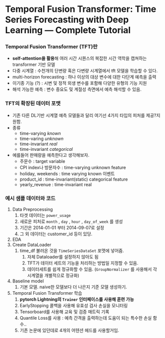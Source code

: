 # ****Temporal Fusion Transformer: Time Series Forecasting with Deep Learning — Complete Tutorial****

### Temporal Fusion Transformer (TFT)란

- **self-attention을 활용**해 여러 시간 시퀀스의 복잡한 시간 역학을 캡쳐하는 transformer 기반 모델
- 다중 시계열 : 수천개의 단변량 혹은 다변량 시계열에서 tft 모델을 학습할 수 있다.
- multi-horizon forecasting : 하나 이상의 대상 변수에 대한 다단계 예측을 출력
- 이기종 기능 (?) : 시변 및 정적 외생 변수를 포함해 다양한 유형의 기능 지원
- 해석 가능한 예측 : 변수 중요도 및 계절성 측면에서 예측 해석할 수 있음.

### TFT의 확장된 데이터 포맷

- 기존 다른 DL기반 시계열 예측 모델들과 달리 여기선 4가지 타입의 피처를 제공?지원함.
- 종류
    - time-varying *known*
    - time-varing *unknown*
    - time-invariant *real*
    - time-invariant *categorical*
- 예를들어 판매량을 예측한다고 생각해보자.
    - 주문수 : target variable
    - CPI index나 방문자수 : time-varying unknown feature
    - holiday, weekends : time varying known 이벤트
    - product_id : time-invariant(static) categorical feature
    - yearly_revenue : time-invariant real

### 예시 샘플 데이터와 코드

1. Data Preprocessing
    1. 타겟 데이터는 `power_usage` 
    2. 새로운 피처로 `month` , `day` , `hour` , `day_of_week` 를 생성
    3. 기간은 2014-01-01 부터 2014-09-07로 설정
    4. 그 외 데이터는 customer_id 등이 있당.
2. EDA
3. Create DataLoader
    1. time_df 불러온 것을 `TimeSeriesDataSet` 포맷에 넣어줌.
        1. 자체 Dataloader를 설정하지 않아도 됨
        2. TFT가 데이터 세트의 기능을 처리하는 방법일 지정할 수 있음.
        3. 데이터세트를 쉽게 정규화할 수 있음. (`GroupNormalizer` 를 사용해서 각 시계열을 개별적으로 정규화)
4. Baseline model
    1. 기본 모델. naive한 모델보다 더 나은지 기준 모델 생성하기.
5. Temporal Fusion Transformer 학습
    1. **pytorch Lightning의 `Trainer` 인터페이스를 사용해 훈련 가능**
    2. EarlyStopping 콜백을 사용해 유효성 검사 손실을 모니터링
    3. Tensorboard를 사용해 교육 및 검증 매트릭 기록
    4. Quantile Loss를 사용 : 예측 간격을 출력하는데 도움이 되는 특수한 손실 함수..
    5. 기존 논문에 있던데로 4개의 어텐션 헤드를 사용할거임.
   

